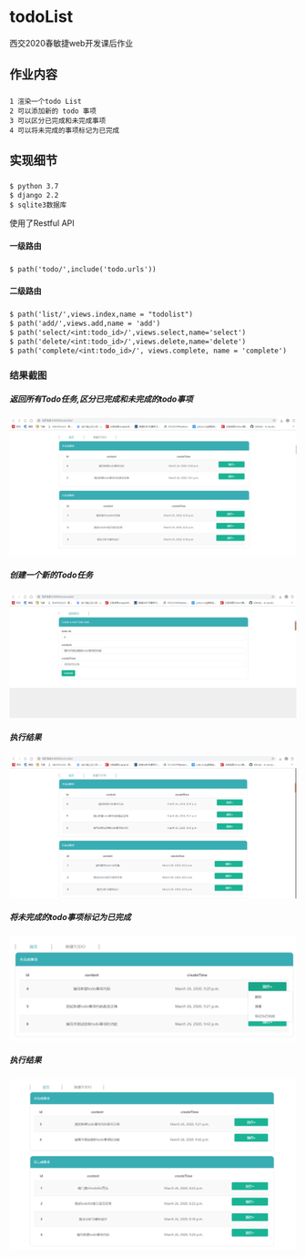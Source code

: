 # todoList
西交2020春敏捷web开发课后作业
## 作业内容
#####
    1 渲染一个todo List
    2 可以添加新的 todo 事项
    3 可以区分已完成和未完成事项
    4 可以将未完成的事项标记为已完成

## 实现细节
##### 
    $ python 3.7
    $ django 2.2
    $ sqlite3数据库
使用了Restful API 
#### 一级路由
#####
    $ path('todo/',include('todo.urls'))
#### 二级路由
#####
    $ path('list/',views.index,name = "todolist")
    $ path('add/',views.add,name = 'add')
    $ path('select/<int:todo_id>/',views.select,name='select')
    $ path('delete/<int:todo_id>/',views.delete,name='delete')
    $ path('complete/<int:todo_id>/', views.complete, name = 'complete')
### 结果截图
##### 返回所有Todo任务,区分已完成和未完成的todo事项
![todolist](result/selectall.png)
  
##### 创建一个新的Todo任务  
![todolist](result/createtodo.png)
##### 执行结果
![todolist](result/createresult.png)

##### 将未完成的todo事项标记为已完成
![todolist](result/complete1.png)
##### 执行结果
![todolist](result/complete2.png)
